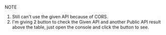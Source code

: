 NOTE

1. Still can't use the given API because of CORS.
2. I'm giving 2 button to check the Given API and another Public API result above the table, just open the console and click the button to see.
